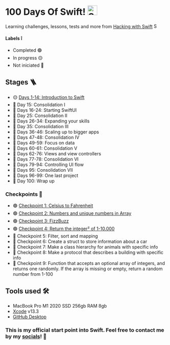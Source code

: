 # 100 Days Of Swift! <img alt="Swift icon" src="https://cdn-icons-png.flaticon.com/512/732/732250.png" width="30" height="30"/>

Learning challenges, lessons, tests and more from [Hacking with Swift](https://www.hackingwithswift.com/100/swiftui/) <img alt="Swift icon" src="https://cdn-icons-png.flaticon.com/512/732/732250.png" width="15" height="15"/>

#### Labels ❕
- Completed 🟢
- In progress 🟡
- Not iniciated 🔴

## Stages 🪜

- 🟡 [Days 1-14: Introduction to Swift](https://github.com/roblesmontanari/100DaysOfSwift/tree/main/day1-14_Introduction)
- 🔴 Day 15: Consolidation I
- 🔴 Days 16-24: Starting SwiftUI
- 🔴 Day 25: Consolidation II
- 🔴 Days 26-34: Expanding your skills
- 🔴 Day 35: Consolidation III
- 🔴 Days 36-46: Scaling up to bigger apps
- 🔴 Days 47-48: Consolidation IV
- 🔴 Days 49-59: Focus on data
- 🔴 Days 60-61: Consolidation V
- 🔴 Days 62-76: Views and view controllers
- 🔴 Days 77-78: Consolidation VI
- 🔴 Days 79-94: Controlling UI flow
- 🔴 Days 95: Consolidation VII
- 🔴 Days 96-99: One last project
- 🔴 Day 100: Wrap up

### Checkpoints 📍

- 🟢 [Checkpoint 1: Celsius to Fahrenheit](https://github.com/roblesmontanari/100DaysOfSwift/blob/main/day1-14_Introduction/Checkpoint1.playground/Contents.swift)
- 🟢 [Checkpoint 2: Numbers and unique numbers in Array](https://github.com/roblesmontanari/100DaysOfSwift/blob/main/day1-14_Introduction/Checkpoint2.playground/Contents.swift)
- 🟢 [Checkpoint 3: FizzBuzz](https://github.com/roblesmontanari/100DaysOfSwift/blob/main/day1-14_Introduction/Checkpoint3.playground/Contents.swift)
- 🟢 [Checkpoint 4: Return the integer² of 1-10.000](https://github.com/roblesmontanari/100DaysOfSwift/blob/main/day1-14_Introduction/Checkpoint4.playground/Contents.swift)
- 🔴 Checkpoint 5: Filter, sort and mapping
- 🔴 Checkpoint 6: Create a struct to store information about a car
- 🔴 Checkpoint 7: Make a class hierarchy for animals with specific info
- 🔴 Checkpoint 8: Make a protocol that describes a building with specific info
- 🔴 Checkpoint 9: Function that accepts an optional array of integers, and returns one randomly. If the array is missing or empty, return a random number from 1-100

## Tools used 🛠
- MacBook Pro M1 2020 SSD 256gb RAM 8gb
- [Xcode](https://apps.apple.com/br/app/xcode/id497799835?mt=12) v13.3
- [GitHub Desktop](https://desktop.github.com)

### This is my official start point into Swift. Feel free to contact me by my [socials](https://linktr.ee/robles)! 🥸
